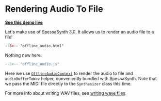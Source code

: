 # Rendering Audio To File

**[See this demo live](https://spessasus.github.io/spessasynth_lib/examples/offline_audio.html)**

Let's make use of SpessaSynth 3.0. It allows us to render an audio file to a file!


```html title='offline_audio.html'
--8<-- "offline_audio.html"
```

Nothing new here.

```js title='offline_audio.js'
--8<-- "offline_audio.js"
```

Here we use [`OfflineAudioContext`](https://developer.mozilla.org/en-US/Web/API/OfflineAudioContext)
to render the audio to file and `audioBufferToWav` helper, conveniently bundled with SpessaSynth.
Note that we pass the MIDI file directly to the `Synthesizer` class this time.

For more info about writing WAV files, see [writing wave files](../writing-files/writing-wav-files.md).